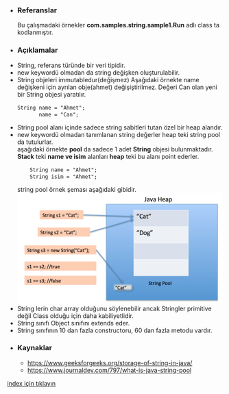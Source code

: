 * ### Referanslar
    Bu çalışmadaki örnekler **com.samples.string.sample1.Run** adlı class ta kodlanmıştır.

* ### Açıklamalar
- String, referans türünde bir veri tipidir.
- new keywordü olmadan da string değişken oluşturulabilir.
- String objeleri immutabledur(değişmez)
    Aşağıdaki örnekte name değişkeni için ayrılan obje(ahmet) değişiştirilmez. Değeri Can olan yeni bir String objesi yaratılır.
    ```
    String name = "Ahmet";
           name = "Can";
    ```
- String pool  alanı içinde sadece string sabitleri tutan özel bir heap alandır.
- new keywordü olmadan tanımlanan string değerler heap teki string pool da tutulurlar.  
    aşağıdaki örnekte **pool** da sadece 1 adet **String** objesi bulunmaktadır. **Stack** teki **name ve isim** alanları **heap** teki bu alanı point ederler.
    ```
        String name = "Ahmet";
        String isim = "Ahmet";
    ```
    string pool örnek şeması aşağıdaki gibidir.
        ![](../images/stringPool1.png)
- String lerin char array olduğunu söylenebilir ancak Stringler primitive değil Class olduğu için daha kabiliyetlidir.
- String sınıfı Object sınıfını extends eder.
- String sınıfının 10 dan fazla constructoru, 60 dan fazla metodu vardır.


* ### Kaynaklar
    - https://www.geeksforgeeks.org/storage-of-string-in-java/
    - https://www.journaldev.com/797/what-is-java-string-pool


[index için tıklayın](../README.md)
